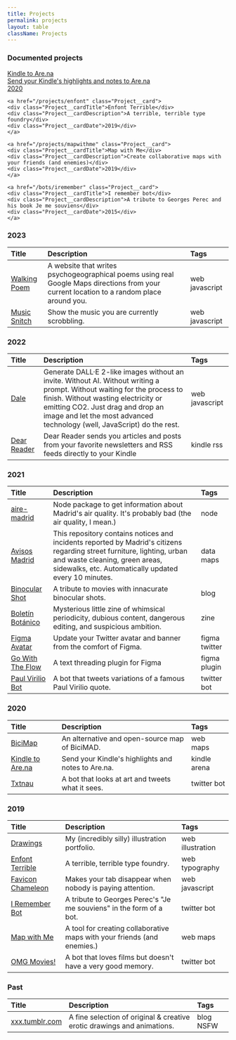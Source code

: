 ```yaml
---
title: Projects
permalink: projects
layout: table
className: Projects
---
```


### Documented projects 

<div class="Project__cards">
    <a href="/projects/arena" class="Project__card">
    <div class="Project__cardTitle">Kindle to Are.na</div>
    <div class="Project__cardDescription">Send your Kindle's highlights and notes to Are.na</div>
    <div class="Project__cardDate">2020</div>
    </a>
    
    <a href="/projects/enfont" class="Project__card">
    <div class="Project__cardTitle">Enfont Terrible</div>
    <div class="Project__cardDescription">A terrible, terrible type foundry</div>
    <div class="Project__cardDate">2019</div>
    </a>
    
    <a href="/projects/mapwithme" class="Project__card">
    <div class="Project__cardTitle">Map with Me</div>
    <div class="Project__cardDescription">Create collaborative maps with your friends (and enemies)</div>
    <div class="Project__cardDate">2019</div>
    </a>
    
    <a href="/bots/iremember" class="Project__card">
    <div class="Project__cardTitle">I remember bot</div>
    <div class="Project__cardDescription">A tribute to Georges Perec and his book Je me souviens</div>
    <div class="Project__cardDate">2015</div>
    </a>
</div>

### 2023

| Title | Description | Tags |
|:-------|:-------|:---- |
|[Walking Poem](https://walk.javier.computer) | A website that writes psychogeographical poems using real Google Maps directions from your current location to a random place around you. | <span class="tag">web</span> <span class="tag">javascript</span> |
|[Music Snitch](https://github.com/javierarce/music-snitch) | Show the music you are currently scrobbling. | <span class="tag">web</span> <span class="tag">javascript</span> |

### 2022

| Title | Description | Tags |
|:-------|:-------|:---- |
|[Dale](https://dale.javier.computer) | Generate DALL·E 2-like images without an invite. Without AI. Without writing a prompt. Without waiting for the process to finish. Without wasting electricity or emitting CO2. Just drag and drop an image and let the most advanced technology (well, JavaScript) do the rest. | <span class="tag">web</span> <span class="tag">javascript</span> |
|[Dear Reader](https://reader.javierarce.com)| Dear Reader sends you articles and posts from your favorite newsletters and RSS feeds directly to your Kindle | <span class="tag">kindle</span> <span class="tag">rss</span> |

### 2021

| Title | Description | Tags |
|:-------|:-------|:---- |
|[aire-madrid](https://github.com/javierarce/aire-madrid)| Node package to get information about Madrid's air quality. It's probably bad (the air quality, I mean.)| <span class="tag">node</span> |
|[Avisos Madrid](https://github.com/javierarce/avisos-madrid)| This repository contains notices and incidents reported by Madrid's citizens regarding street furniture, lighting, urban and waste cleaning, green areas, sidewalks, etc. Automatically updated every 10 minutes.| <span class="tag">data</span> <span class="tag">maps</span> |
|[Binocular Shot](https://binocularshot.tumblr.com)| A tribute to movies with innacurate binocular shots.| <span class="tag">blog</span> |
|[Boletín Botánico](/projects/boletin-botanico)| Mysterious little zine of whimsical periodicity, dubious content, dangerous editing, and suspicious ambition.| <span class="tag">zine</span> |
|[Figma Avatar](https://github.com/javierarce/figma-avatar)| Update your Twitter avatar and banner from the comfort of Figma.| <span class="tag">figma</span> <span class="tag">twitter</span> |
|[Go With The Flow](https://twitter.com/javier/status/1383022713179152385)| A text threading plugin for Figma | <span class="tag">figma</span> <span class="tag">plugin</span> |
|[Paul Virilio Bot](https://twitter.com/viriliobot)| A bot that tweets variations of a famous Paul Virilio quote.| <span class="tag">twitter</span> <span class="tag">bot</span> |

### 2020

| Title | Description | Tags | 
|:-------|:-------|:---- |
|[BiciMap](https://bicimap.javierarce.com/)| An alternative and open-source map of BiciMAD.| <span class="tag">web</span> <span class="tag">maps</span> | 
|[Kindle to Are.na](https://arena.javierarce.com/)| Send your Kindle's highlights and notes to Are.na.| <span class="tag">kindle</span> <span class="tag">arena</span> | 
|[Txtnau](https://twitter.com/txtnau)| A bot that looks at art and tweets what it sees.| <span class="tag">twitter</span> <span class="tag">bot</span> | 


### 2019 

| Title | Description | Tags | 
|:-------|:-------|:---- |
|[Drawings](https://drawings.javierarce.com)| My (incredibly silly) illustration portfolio.| <span class="tag">web</span> <span class="tag">illustration</span> | 
|[Enfont Terrible](https://enfont.javierarce.com)| A terrible, terrible type foundry.| <span class="tag">web</span> <span class="tag">typography</span> | 
|[Favicon Chameleon](https://github.com/javierarce/favicon-chameleon)| Makes your tab disappear when nobody is paying attention.| <span class="tag">web</span> <span class="tag">javascript</span> | 
|[I Remember Bot](https://twitter.com/irememberbot)| A tribute to Georges Perec's "Je me souviens" in the form of a bot.| <span class="tag">twitter</span> <span class="tag">bot</span> | 
|[Map with Me](https://map.javierarce.com)| A tool for creating collaborative maps with your friends (and enemies.)| <span class="tag">web</span> <span class="tag">maps</span> | 
|[OMG Movies!](https://twitter.com/omg_movies)| A bot that loves films but doesn't have a very good memory.| <span class="tag">twitter</span> <span class="tag">bot</span> | 

### Past

| Title | Description | Tags | 
|:-------|:-------|:---- |
|[xxx.tumblr.com](https://xxx.tumblr.com)| A fine selection of original & creative erotic drawings and animations.| <span class="tag">blog</span> <span class="tag">NSFW</span> |
